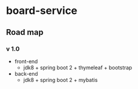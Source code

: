 # board-service

## Road map

### v 1.0

* front-end
    * jdk8 + spring boot 2 + thymeleaf + bootstrap
* back-end
    * jdk8 + spring boot 2 + mybatis
